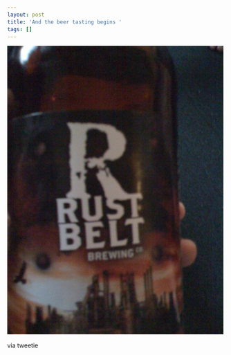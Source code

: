 ```yaml
---
layout: post
title: 'And the beer tasting begins '
tags: []
---
```


<p>
<div class='p_embed p_image_embed'>
<img alt="Image" height="667" src="/images/9489486-image.jpg" width="500" />

</div>
</p>
<div class="posterous_quote_citation">
via tweetie

</div>
